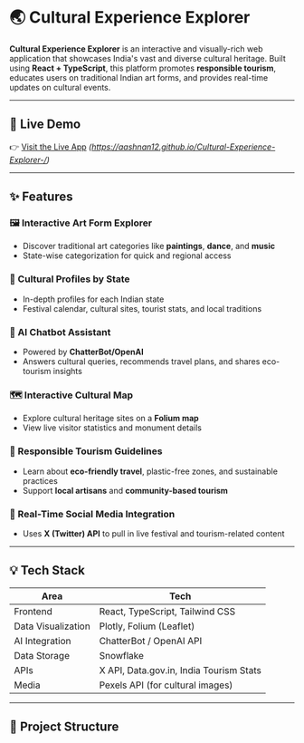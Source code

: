 # 🌏 Cultural Experience Explorer

**Cultural Experience Explorer** is an interactive and visually-rich web application that showcases India's vast and diverse cultural heritage. Built using **React + TypeScript**, this platform promotes **responsible tourism**, educates users on traditional Indian art forms, and provides real-time updates on cultural events.

---

## 📸 Live Demo

👉 [Visit the Live App](#) *(https://aashnan12.github.io/Cultural-Experience-Explorer-/)*

---

## ✨ Features

### 🖼️ Interactive Art Form Explorer
- Discover traditional art categories like **paintings**, **dance**, and **music**
- State-wise categorization for quick and regional access

### 📍 Cultural Profiles by State
- In-depth profiles for each Indian state
- Festival calendar, cultural sites, tourist stats, and local traditions

### 💬 AI Chatbot Assistant
- Powered by **ChatterBot/OpenAI**
- Answers cultural queries, recommends travel plans, and shares eco-tourism insights

### 🗺️ Interactive Cultural Map
- Explore cultural heritage sites on a **Folium map**
- View live visitor statistics and monument details

### 🧵 Responsible Tourism Guidelines
- Learn about **eco-friendly travel**, plastic-free zones, and sustainable practices
- Support **local artisans** and **community-based tourism**

### 📲 Real-Time Social Media Integration
- Uses **X (Twitter) API** to pull in live festival and tourism-related content

---

## 💡 Tech Stack

| Area | Tech |
|------|------|
| Frontend | React, TypeScript, Tailwind CSS |
| Data Visualization | Plotly, Folium (Leaflet) |
| AI Integration | ChatterBot / OpenAI API |
| Data Storage | Snowflake |
| APIs | X API, Data.gov.in, India Tourism Stats |
| Media | Pexels API (for cultural images) |

---

## 📁 Project Structure

